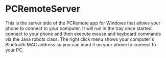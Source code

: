# PCRemoteServer
This is the server side of the PCRemote app for Windows that allows your phone to connect to your computer.
It will run in the tray once started, connect to your phone and then execute mouse and keyboard commands via the Java robots class.
The right click menu shows your computer's Bluetooth MAC address so you can input it on your phone to connect to your PC.
